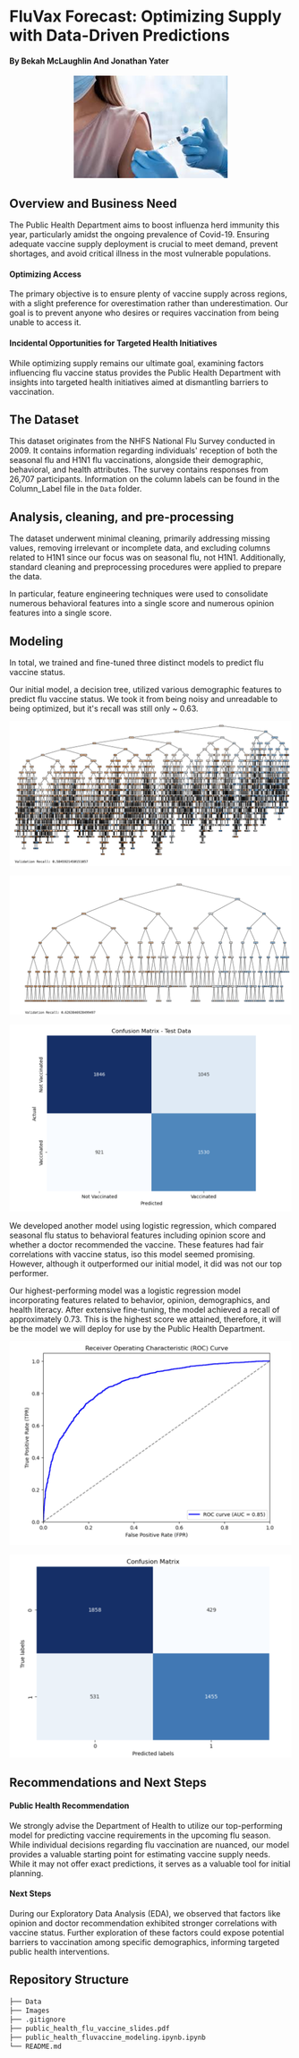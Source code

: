 # FluVax Forecast: Optimizing Supply with Data-Driven Predictions
#### By Bekah McLaughlin And Jonathan Yater

<p align="center">
  <img src = ./Images/vaccine.jpeg>
</p> 

## Overview and Business Need

The Public Health Department aims to boost influenza herd immunity this year, particularly amidst the ongoing prevalence of Covid-19. Ensuring adequate vaccine supply deployment is crucial to meet demand, prevent shortages, and avoid critical illness in the most vulnerable populations.

#### Optimizing Access

The primary objective is to ensure plenty of vaccine supply across regions, with a slight preference for overestimation rather than underestimation. Our goal is to prevent anyone who desires or requires vaccination from being unable to access it.

#### Incidental Opportunities for Targeted Health Initiatives

While optimizing supply remains our ultimate goal, examining factors influencing flu vaccine status provides the Public Health Department with insights into targeted health initiatives aimed at dismantling barriers to vaccination.

## The Dataset 

This dataset originates from the NHFS National Flu Survey conducted in 2009. It contains information regarding individuals' reception of both the seasonal flu and H1N1 flu vaccinations, alongside their demographic, behavioral, and health attributes. The survey contains responses from 26,707 participants. Information on the column labels can be found in the Column_Label file in the `Data` folder.

## Analysis, cleaning, and pre-processing

The dataset underwent minimal cleaning, primarily addressing missing values, removing irrelevant or incomplete data, and excluding columns related to H1N1 since our focus was on seasonal flu, not H1N1. Additionally, standard cleaning and preprocessing procedures were applied to prepare the data.

In particular, feature engineering techniques were used to consolidate numerous behavioral features into a single score and numerous opinion features into a single score.

## Modeling

In total, we trained and fine-tuned three distinct models to predict flu vaccine status.

Our initial model, a decision tree, utilized various demographic features to predict flu vaccine status. We took it from being noisy and unreadable to being optimized, but it's recall was still only ~ 0.63.

  <p align="center">
  <img src = ./Images/decisiontree1.png>
</p> 
  <p align="center">
  <img src = ./Images/decisiontree2.png>
</p> 
 <p align="center">
  <img src = ./Images/decisiontree3.png>
</p> 

We developed another model using logistic regression, which compared seasonal flu status to behavioral features including opinion score and whether a doctor recommended the vaccine. These features had fair correlations with vaccine status, iso this model seemed promising. However, although it outperformed our initial model, it did was not our top performer.

Our highest-performing model was a logistic regression model incorporating features related to behavior, opinion, demographics, and health literacy. After extensive fine-tuning, the model achieved a recall of approximately 0.73. This is the highest score we attained, therefore, it will be the model we will deploy for use by the Public Health Department.

  <p align="center">
  <img src = ./Images/log1.png>
</p> 
  <p align="center">
  <img src = ./Images/log2.png>
</p> 


## Recommendations and Next Steps

#### Public Health Recommendation
We strongly advise the Department of Health to utilize our top-performing model for predicting vaccine requirements in the upcoming flu season. While individual decisions regarding flu vaccination are nuanced, our model provides a valuable starting point for estimating vaccine supply needs. While it may not offer exact predictions, it serves as a valuable tool for initial planning.

#### Next Steps
During our Exploratory Data Analysis (EDA), we observed that factors like opinion and doctor recommendation exhibited stronger correlations with vaccine status. Further exploration of these factors could expose potential barriers to vaccination among specific demographics, informing targeted public health interventions.

## Repository Structure

```
├── Data
├── Images
├── .gitignore
├── public_health_flu_vaccine_slides.pdf
├── public_health_fluvaccine_modeling.ipynb.ipynb
└── README.md
```
